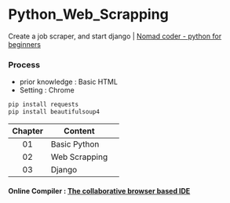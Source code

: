 # Python_Web_Scrapping
Create a job scraper, and start django &#9; | [Nomad coder - python for beginners](https://nomadcoders.co/python-for-beginners)

### Process
- prior knowledge : Basic HTML
- Setting : Chrome

```python
pip install requests
pip install beautifulsoup4
```

|Chapter|Content||
|:---:|---|---|
|01|Basic Python||
|02|Web Scrapping||
|03|Django||


#### Online Compiler : [The collaborative browser based IDE](https://repl.it/)
